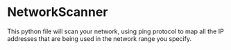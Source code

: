 # NetworkScanner
This python file will scan your network, using ping protocol to map all the IP addresses that are being used in the network range you specify.
